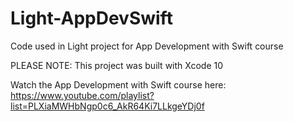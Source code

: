 # Light-AppDevSwift
Code used in Light project for App Development with Swift course

PLEASE NOTE: This project was built with Xcode 10

Watch the App Development with Swift course here: https://www.youtube.com/playlist?list=PLXiaMWHbNgp0c6_AkR64Ki7LLkgeYDj0f
